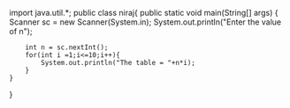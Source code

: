 import java.util.*;
public class niraj{
    public static void main(String[] args) {
        Scanner sc = new Scanner(System.in);
        System.out.println("Enter the value of n");

        int n = sc.nextInt();
        for(int i =1;i<=10;i++){
            System.out.println("The table = "+n*i);
        }
    }
}
      
